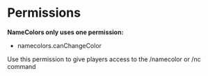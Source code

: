 # Permissions

**NameColors only uses one permission:**

 - namecolors.canChangeColor

Use this permission to give players access to the /namecolor or /nc command
